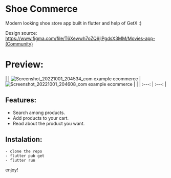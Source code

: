 # Shoe Commerce

Modern looking shoe store app built in flutter and help of GetX :)

Design source: https://www.figma.com/file/T6Xewwh7oZQ9jlPgdsX3MM/Movies-app-(Community)


# Preview:

|  |  ![Screenshot_20221001_204534_com example ecommerce](https://user-images.githubusercontent.com/93007857/193422086-b559fb16-427c-4fd5-8bad-510973059ac8.jpg)   | ![Screenshot_20221001_204608_com example ecommerce](https://user-images.githubusercontent.com/93007857/193422090-8fc78b33-e44b-44a6-ab15-660b529c3258.jpg)    |
|   | :---: | :---: |






## Features:

- Search among products.
- Add products to your cart.
- Read about the product you want.


## Instalation:

```
- clone the repo
- flutter pub get
- flutter run
```

enjoy!



